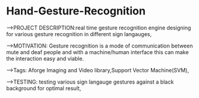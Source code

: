 # Hand-Gesture-Recognition
-->PROJECT DESCRIPTION:real time gesture recognition engine designing for various gesture recognition in different sign langauges,

-->MOTIVATION: Gesture recognition is a mode of communication between mute and deaf people and with a machine/human interface this can make the interaction easy and viable.

-->Tags: Aforge Imaging and Video library,Support Vector Machine(SVM),

-->TESTING: testing various sign langauge gestures against a black background for optimal result,

